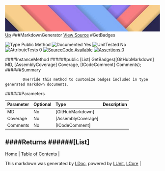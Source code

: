 ![](../Content/LDoc-banner-small.png "")
[Up](MarkdownGenerator.md)
###MarkdownGenerator
[View Source](MarkdownGenerator.md)
#GetBadges

![Type Public Method](http://b.repl.ca/v1/Type-Public%20Method-lightgrey.png "") ![Documented Yes](http://b.repl.ca/v1/Documented-Yes-brightgreen.png "") ![UnitTested No](http://b.repl.ca/v1/UnitTested-No-lightgrey.png "") ![AttributeTests 0](http://b.repl.ca/v1/AttributeTests-0-lightgrey.png "") [![SourceCode Available](http://b.repl.ca/v1/SourceCode-Available-brightgreen.png "")](MarkdownGenerator.md) [![Assertions 0](http://b.repl.ca/v1/Assertions-0-brightgreen.png "")](MarkdownGenerator.md)

####InstanceMethod
######public [List<String>] GetBadges([GitHubMarkdown] MD, [AssemblyCoverage] Coverage, [ICodeComment] Comments);
######Summary

            Override this method to customize badges included in type generated markdown documents.
            
######Parameters

Parameter | Optional | Type | Description
:---  | :---  | :---  | :--- 
MD | No | [GitHubMarkdown] | 
Coverage | No | [AssemblyCoverage] | 
Comments | No | [ICodeComment] | 

####Returns
######[List<String>]
---

[Home](../../README.md) | [Table of Contents](../../TableOfContents.md) | 


This markdown was generated by [LDoc](https://github.com/CodeSingularity/LDoc), powered by [LUnit](https://github.com/CodeSingularity/LUnit), [LCore](https://github.com/CodeSingularity/LCore) | 

